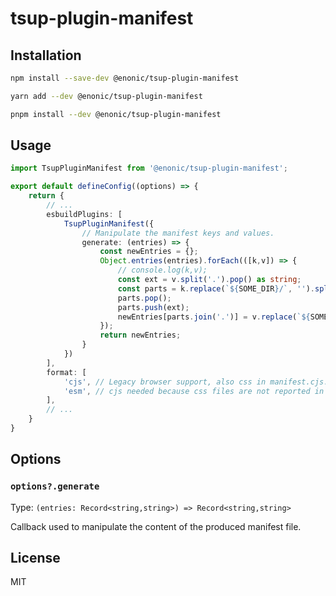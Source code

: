 # tsup-plugin-manifest

## Installation

```sh
npm install --save-dev @enonic/tsup-plugin-manifest
```

```sh
yarn add --dev @enonic/tsup-plugin-manifest
```

```sh
pnpm install --dev @enonic/tsup-plugin-manifest
```


## Usage

```ts
import TsupPluginManifest from '@enonic/tsup-plugin-manifest';

export default defineConfig((options) => {
	return {
		// ...
		esbuildPlugins: [
			TsupPluginManifest({
				// Manipulate the manifest keys and values.
				generate: (entries) => {
					const newEntries = {};
					Object.entries(entries).forEach(([k,v]) => {
						// console.log(k,v);
						const ext = v.split('.').pop() as string;
						const parts = k.replace(`${SOME_DIR}/`, '').split('.');
						parts.pop();
						parts.push(ext);
						newEntries[parts.join('.')] = v.replace(`${SOME_DIR}/`, '');
					});
					return newEntries;
				}
			})
		],
		format: [
			'cjs', // Legacy browser support, also css in manifest.cjs.json
			'esm', // cjs needed because css files are not reported in manifest.esm.json
		],
		// ...
	}
}
```

## Options

### `options?.generate`

Type: `(entries: Record<string,string>) => Record<string,string>`

Callback used to manipulate the content of the produced manifest file.

## License

MIT
